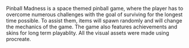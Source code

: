 Pinball Madness is a space themed pinball game, where the player has to overcome numerous challenges with the goal of surviving for the longest time possible. To assist them, items will spawn randomly and will change the mechanics of the game. The game also features achievements and skins for long term playablity. All the visual assets were made using procreate.
